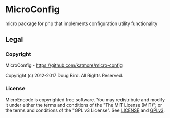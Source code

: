 # MicroConfig
micro package for php that implements configuration utility functionality

## Legal
### Copyright
MicroConfig - https://github.com/katmore/micro-config

Copyright (c) 2012-2017 Doug Bird. All Rights Reserved.

### License
MicroEncode is copyrighted free software.
You may redistribute and modify it under either the terms and conditions of the
"The MIT License (MIT)"; or the terms and conditions of the "GPL v3 License".
See [LICENSE](https://github.com/katmore/micro-config/blob/master/LICENSE) and [GPLv3](https://github.com/katmore/micro-config/blob/master/GPLv3).
